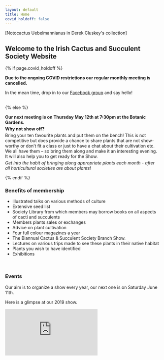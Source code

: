 ```yaml
---
layout: default
title: Home
covid_holdoff: false
---
```

<section class="clearfix index">
    <div id="index_banner">
    </div>
   <div class="credits">
       [Notocactus Uebelmannianus in Derek Cluskey's collection] 
    </div>
    <h2 class="index_header">
        Welcome to the Irish Cactus and Succulent Society Website
    </h2>
</section>

<!-- Calendar -->
<section class="timetable clearfix">
    <div class="container">
        {% if page.covid_holdoff %}
        <strong><p class="center">
            Due to the ongoing COVID restrictions our regular monthly meeting is cancelled.
        </p></strong>
        <p class="center">
            In the mean time, drop in to our <a href="{{ site.facebook_group_url }}" target="_blank">Facebook group</a> and say hello!
        </p>
        <br />
        {% else %}
        <p class="center">
           <strong>Our next meeting is on Thursday May 12th at 7:30pm at the Botanic Gardens.</strong>
        </p>
        <p class="center" style="margin-top:-10px;">
           <strong>Why not show off?</strong>
        </p>
        <p style="margin-top:-10px;">
            Bring your ten favourite plants and put them on the bench! This is not competitive but does provide a chance to share plants that are not show-worthy or don’t fit a class or just to have a chat about their cultivation etc. We all have them – so bring them along and make it an interesting evening. It will also help you to get ready for the Show.
        </p>   
        <p style="margin-top:-10px;"><em>
            Get into the habit of bringing along appropriate plants each month - after all horticultural societies are about plants!
        </em></p>
        {% endif %}
    </div>
</section>

<!-- become a member -->
<section id="" class="potting clearfix">
    <div class="potting_small onleft">
        <div class="text" style="display:none">
            <h3>
                Become a member!*:)
            </h3>
        </div>
    </div>
    <div class="potting_small onright">
        <div class="text">
            <h3>
                <strong>
                    Benefits of membership
                </strong>
            </h3>
            <ul>
                <li>Illustrated talks on various methods of culture</li>
                <li>Extensive seed list  </li>
                <li>Society Library from which members may borrow books on all aspects of cacti and succulents </li>
                <li>Members plants sales or exchanges</li>
                <li>Advice on plant cultivation</li>
                <li>Four full colour magazines a year</li>
                <li>The Biannual Cactus & Succulent Society Branch Show.</li>
                <li>Lectures on various trips made to see these plants in their native habitat  </li>
                <li>Plants you wish to have identified  </li>
                <li>Exhibitions  </li>
            </ul>
        </div>
    </div>
</section>
<!-- Container element for parallax-->
<div class="potting_para"></div>
<section class="medias clearfix">
    <div class="main_wrapper">
        <br>
        <div class="video-related">
            <h3>
                <strong>
                    Events
                </strong>
            </h3>
            <p> Our aim is to organize a show every year, our next one is on Saturday June 11th.</p>
            <p> Here is a glimpse at our 2019 show.</p>
        </div>
        <!-- video cactus show -->
        <div class="video">
            <iframe src="https://www.youtube.com/embed/nULIo2jaWdo" title="YouTube video player" frameborder="0" allow="accelerometer; autoplay; clipboard-write; encrypted-media; gyroscope; picture-in-picture" allowfullscreen></iframe>
        </div>
    </div>
</section>
